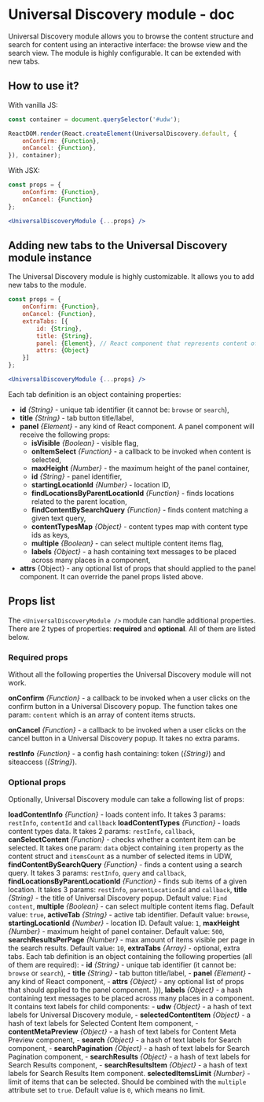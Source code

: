 # Universal Discovery module - doc

Universal Discovery module allows you to browse the content structure and search for content using an interactive interface: the browse view and the search view. The module is highly configurable. It can be extended with new tabs.

## How to use it?

With vanilla JS:

```javascript
const container = document.querySelector('#udw');

ReactDOM.render(React.createElement(UniversalDiscovery.default, {
    onConfirm: {Function},
    onCancel: {Function},
}), container);
```

With JSX:

```jsx
const props = {
    onConfirm: {Function},
    onCancel: {Function}
};

<UniversalDiscoveryModule {...props} />
```

## Adding new tabs to the Universal Discovery module instance

The Universal Discovery module is highly customizable. It allows you to add new tabs to the module.

```jsx
const props = {
    onConfirm: {Function},
    onCancel: {Function},
    extraTabs: [{
        id: {String},
        title: {String},
        panel: {Element}, // React component that represents content of a tab
        attrs: {Object}
    }]
};

<UniversalDiscoveryModule {...props} />
```

Each tab definition is an object containing properties:

- **id** _{String}_ - unique tab identifier (it cannot be: `browse` or `search`),
- **title** _{String}_ - tab button title/label,
- **panel** _{Element}_ - any kind of React component. A panel component will receive the following props:
    - **isVisible** _{Boolean}_ - visible flag,
    - **onItemSelect** _{Function}_ - a callback to be invoked when content is selected,
    - **maxHeight** _{Number}_ - the maximum height of the panel container,
    - **id** _{String}_ - panel identifier,
    - **startingLocationId** _{Number}_ - location ID,
    - **findLocationsByParentLocationId** _{Function}_ - finds locations related to the parent location,
    - **findContentBySearchQuery** _{Function}_ - finds content matching a given text query,
    - **contentTypesMap** _{Object}_ - content types map with content type ids as keys,
    - **multiple** _{Boolean}_ - can select multiple content items flag,
    - **labels** _{Object}_ - a hash containing text messages to be placed across many places in a component,
- **attrs** {Object} - any optional list of props that should applied to the panel component. It can override the panel props listed above.

## Props list

The `<UniversalDiscoveryModule />` module can handle additional properties. There are 2 types of properties: **required** and **optional**. All of them are listed below.

### Required props

Without all the following properties the Universal Discovery module will not work.

**onConfirm** _{Function}_ - a callback to be invoked when a user clicks on the confirm button in a Universal Discovery popup. The function takes one param: `content` which is an array of content items structs.

**onCancel** _{Function}_ - a callback to be invoked when a user clicks on the cancel button in a Universal Discovery popup. It takes no extra params.

**restInfo** _{Function}_ - a config hash containing: token (_{String}_) and siteaccess (_{String}_).

### Optional props

Optionally, Universal Discovery module can take a following list of props:

**loadContentInfo** _{Function}_ - loads content info. It takes 3 params: `restInfo`, `contentId` and `callback`
**loadContentTypes** _{Function}_ - loads content types data. It takes 2 params: `restInfo`, `callback`,
**canSelectContent** _{Function}_ - checks whether a content item can be selected. It takes one param: `data` object containing `item` property as the content struct and `itemsCount` as a number of selected items in UDW,
**findContentBySearchQuery** _{Function}_ - finds a content using a search query. It takes 3 params: `restInfo`, `query` and `callback`,
**findLocationsByParentLocationId** _{Function}_ - finds sub items of a given location. It takes 3 params: `restInfo`, `parentLocationId` and `callback`,
**title** _{String}_ - the title of Universal Discovery popup. Default value: `Find content`,
**multiple** _{Boolean}_ - can select multiple content items flag. Default value: `true`,
**activeTab** _{String}_ - active tab identifier. Default value: `browse`,
**startingLocationId** _{Number}_ - location ID. Default value: `1`,
**maxHeight** _{Number}_ - maximum height of panel container. Default value: `500`,
**searchResultsPerPage** _{Number}_ - max amount of items visible per page in the search results. Default value: `10`,
**extraTabs** _{Array}_ - optional, extra tabs. Each tab definition is an object containing the following properties (all of them are required):
    - **id** _{String}_ - unique tab identifier (it cannot be: `browse` or `search`),
    - **title** _{String}_ - tab button title/label,
    - **panel** _{Element}_ - any kind of React component,
    - **attrs** _{Object}_ - any optional list of props that should applied to the panel component.
})),
**labels** _{Object}_ - a hash containing text messages to be placed across many places in a component. It contains text labels for child components:
    - **udw** _{Object}_ - a hash of text labels for Universal Discovery module,
    - **selectedContentItem** _{Object}_ - a hash of text labels for Selected Content Item component,
    - **contentMetaPreview** _{Object}_ - a hash of text labels for Content Meta Preview component,
    - **search** _{Object}_ - a hash of text labels for Search component,
    - **searchPagination** _{Object}_ - a hash of text labels for Search Pagination component,
    - **searchResults** _{Object}_ - a hash of text labels for Search Results component,
    - **searchResultsItem** _{Object}_ - a hash of text labels for Search Results Item component.
**selectedItemsLimit** _{Number}_ - limit of items that can be selected. Should be combined with the `multiple` attribute set to `true`. Default value is `0`, which means no limit.
